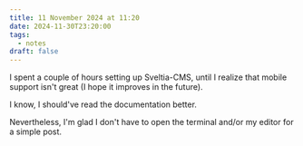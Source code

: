 ```yaml
---
title: 11 November 2024 at 11:20
date: 2024-11-30T23:20:00
tags:
  - notes
draft: false
---
```

I spent a couple of hours setting up Sveltia-CMS, until I realize that mobile support isn't great (I hope it improves in the future). 

I know,  I should've read the documentation better.

Nevertheless, I'm glad I don't have to open the terminal and/or my editor for a simple post.
